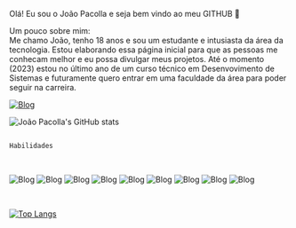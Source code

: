 Olá! Eu sou o João Pacolla e seja bem vindo ao meu GITHUB 👋

Um pouco sobre mim: <br>
Me chamo João, tenho 18 anos e sou um estudante e intusiasta da área da tecnologia. Estou elaborando essa página inicial para que as pessoas me conhecam melhor e eu possa divulgar meus projetos. Até o momento (2023) estou no último ano de um curso técnico em Desenvovimento de Sistemas e futuramente quero entrar em uma faculdade da área para poder seguir na carreira. 

[![Blog](https://img.shields.io/badge/LinkedIn-0077B5?style=for-the-badge&logo=linkedin&logoColor=white)](www.linkedin.com/in/joaopaulostradiotopacolla)

![João Pacolla's GitHub stats](https://github-readme-stats.vercel.app/api?username=fanfufa&show_icons=true&theme=transparent)

                                                                  Habilidades
<br>





![Blog](https://img.shields.io/badge/JavaScript-F7DF1E?style=for-the-badge&logo=javascript&logoColor=black)
![Blog](https://img.shields.io/badge/Python-14354C?style=for-the-badge&logo=python&logoColor=white)
![Blog](https://img.shields.io/badge/HTML5-E34F26?style=for-the-badge&logo=html5&logoColor=white)
![Blog](https://img.shields.io/badge/CSS3-1572B6?style=for-the-badge&logo=css3&logoColor=white
)
![Blog](https://img.shields.io/badge/C%23-239120?style=for-the-badge&logo=c-sharp&logoColor=white
)
![Blog](https://img.shields.io/badge/C-00599C?style=for-the-badge&logo=c&logoColor=white
)
![Blog](https://img.shields.io/badge/MySQL-00000F?style=for-the-badge&logo=mysql&logoColor=white)
![Blog](https://img.shields.io/badge/Arduino-00979D?style=for-the-badge&logo=Arduino&logoColor=white
)
![Blog](https://img.shields.io/badge/Figma-F24E1E?style=for-the-badge&logo=figma&logoColor=white
)

<br>


[![Top Langs](https://github-readme-stats.vercel.app/api/top-langs/?username=fanfufa)](https://github.com/anuraghazra/github-readme-stats)
